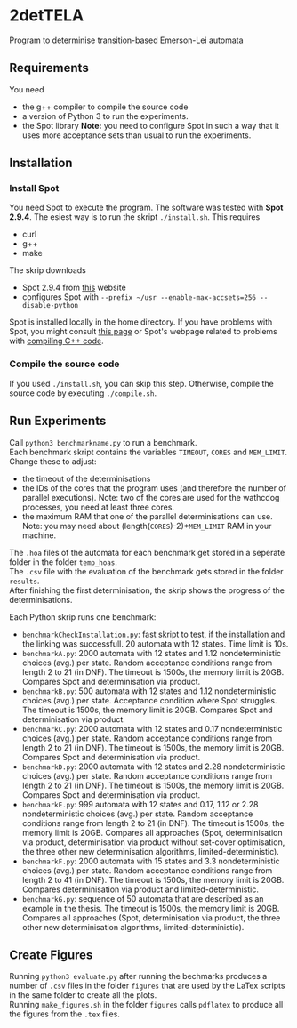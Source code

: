 # 2detTELA
Program to determinise transition-based Emerson-Lei automata

## Requirements
You need 
- the g++ compiler to compile the source code 
- a version of Python 3 to run the experiments. 
- the Spot library **Note:** you need to configure Spot in such a way that it uses more acceptance sets than usual to run the experiments.

## Installation
### Install Spot 

You need Spot to execute the program. The software was tested with **Spot 2.9.4**. The esiest way is to run the skript `./install.sh`. This requires
- curl
- g++ 
- make  

The skrip downloads
- Spot 2.9.4 from [this](https://www.lrde.epita.fr/dload/spot/) website
- configures Spot with `--prefix ~/usr --enable-max-accsets=256 --disable-python`

Spot is installed locally in the home directory. If you have problems with Spot, you might consult [this page](https://spot.lrde.epita.fr/install.html) or Spot's webpage related to problems with [compiling C++ code](https://spot.lrde.epita.fr/compile.html).

### Compile the source code
If you used `./install.sh`, you can skip this step. Otherwise, compile the source code  by executing `./compile.sh`. 
## Run Experiments
Call `python3 benchmarkname.py` to run a benchmark.  
Each benchmark skript contains the variables `TIMEOUT`, `CORES` and `MEM_LIMIT`. Change these to adjust:
- the timeout of the determinisations 
- the IDs of the cores that the program uses (and therefore the number of parallel executions). Note: two of the cores are used for the wathcdog processes, you need at least three cores.
- the maximum RAM that one of the parallel determinisations can use. Note: you may need about (length(`CORES`)-2)*`MEM_LIMIT` RAM in your machine.




The `.hoa` files of the automata for each benchmark get stored in a seperate folder in the folder `temp_hoas`.  
The `.csv` file with the evaluation of the benchmark gets stored in the folder `results`.  
After finishing the first determinisation, the skrip shows the progress of the determinisations.  

Each Python skrip runs one benchmark:
- `benchmarkCheckInstallation.py`: fast skript to test, if the installation and the linking was successfull. 20 automata with 12 states. Time limit is 10s.
- `benchmarkA.py`: 2000 automata with 12 states and 1.12 nondeterministic choices (avg.) per state. Random acceptance conditions range from length 2 to 21 (in DNF). The timeout is 1500s, the memory limit is 20GB. Compares Spot and determinisation via product.  
- `benchmarkB.py`: 500 automata with 12 states and 1.12 nondeterministic choices (avg.) per state. Acceptance condition where Spot struggles. The timeout is 1500s, the memory limit is 20GB. Compares Spot and determinisation via product.
- `benchmarkC.py`: 2000 automata with 12 states and 0.17 nondeterministic choices (avg.) per state. Random acceptance conditions range from length 2 to 21 (in DNF). The timeout is 1500s, the memory limit is 20GB. Compares Spot and determinisation via product.
- `benchmarkD.py`: 2000 automata with 12 states and 2.28 nondeterministic choices (avg.) per state. Random acceptance conditions range from length 2 to 21 (in DNF). The timeout is 1500s, the memory limit is 20GB. Compares Spot and determinisation via product.
- `benchmarkE.py`: 999 automata with 12 states and 0.17, 1.12 or 2.28 nondeterministic choices (avg.) per state. Random acceptance conditions range from length 2 to 21 (in DNF). The timeout is 1500s, the memory limit is 20GB. Compares all approaches (Spot, determinisation via product, determinisation via product without set-cover optimisation, the three other new determinisation algorithms, limited-deterministic).
- `benchmarkF.py`: 2000 automata with 15 states and 3.3 nondeterministic choices (avg.) per state. Random acceptance conditions range from length 2 to 41 (in DNF). The timeout is 1500s, the memory limit is 20GB. Compares determinisation via product and limited-deterministic.
- `benchmarkG.py`: sequence of 50 automata that are described as an example in the thesis. The timeout is 1500s, the memory limit is 20GB. Compares all approaches (Spot, determinisation via product, the three other new determinisation algorithms, limited-deterministic).


## Create Figures
Running `python3 evaluate.py` after running the bechmarks produces a number of `.csv` files in the folder `figures` that are used by the LaTex scripts in the same folder to create all the plots.  
Running `make_figures.sh` in the folder `figures` calls `pdflatex` to produce all the figures from the `.tex` files.
